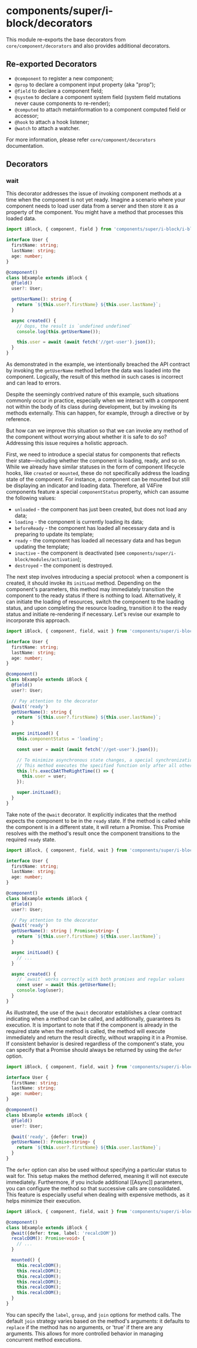# components/super/i-block/decorators

This module re-exports the base decorators from `core/component/decorators` and also provides additional decorators.

## Re-exported Decorators

* `@component` to register a new component;
* `@prop` to declare a component input property (aka "prop");
* `@field` to declare a component field;
* `@system` to declare a component system field (system field mutations never cause components to re-render);
* `@computed` to attach metainformation to a component computed field or accessor;
* `@hook` to attach a hook listener;
* `@watch` to attach a watcher.

For more information, please refer `core/component/decorators` documentation.

## Decorators

### wait

This decorator addresses the issue of invoking component methods at a time when the component is not yet ready.
Imagine a scenario where your component needs to load user data from a server
and then store it as a property of the component.
You might have a method that processes this loaded data.

```typescript
import iBlock, { component, field } from 'components/super/i-block/i-block';

interface User {
  firstName: string;
  lastName: string;
  age: number;
}

@component()
class bExample extends iBlock {
  @field()
  user?: User;

  getUserName(): string {
    return `${this.user?.firstName} ${this.user.lastName}`;
  }

  async created() {
    // Oops, the result is `undefined undefined`
    console.log(this.getUserName());

    this.user = await (await fetch('//get-user').json());
  }
}
```

As demonstrated in the example, we intentionally breached the API contract by invoking the `getUserName` method
before the data was loaded into the component.
Logically, the result of this method in such cases is incorrect and can lead to errors.

Despite the seemingly contrived nature of this example, such situations commonly occur in practice,
especially when we interact with a component not within the body of its class during development,
but by invoking its methods externally.
This can happen, for example, through a directive or by reference.

But how can we improve this situation so that we can invoke any method of the component without worrying about
whether it is safe to do so?
Addressing this issue requires a holistic approach.

First, we need to introduce a special status for components that reflects their state—including whether the component
is loading, ready, and so on.
While we already have similar statuses in the form of component lifecycle hooks, like `created` or `mounted`,
these do not specifically address the loading state of the component.
For instance, a component can be mounted but still be displaying an indicator and loading data.
Therefore, all V4Fire components feature a special `componentStatus` property, which can assume the following values:

* `unloaded` - the component has just been created, but does not load any data;
* `loading` - the component is currently loading its data;
* `beforeReady` - the component has loaded all necessary data and is preparing to update its template;
* `ready` - the component has loaded all necessary data and has begun updating the template;
* `inactive` - the component is deactivated (see `components/super/i-block/modules/activation`);
* `destroyed` - the component is destroyed.

The next step involves introducing a special protocol:
when a component is created, it should invoke its `initLoad` method.
Depending on the component's parameters, this method may immediately transition the component
to the ready status if there is nothing to load.
Alternatively, it can initiate the loading of resources, switch the component to the loading status,
and upon completing the resource loading, transition it to the ready status and initiate re-rendering if necessary.
Let's revise our example to incorporate this approach.

```typescript
import iBlock, { component, field, wait } from 'components/super/i-block/i-block';

interface User {
  firstName: string;
  lastName: string;
  age: number;
}

@component()
class bExample extends iBlock {
  @field()
  user?: User;

  // Pay attention to the decorator
  @wait('ready')
  getUserName(): string {
    return `${this.user?.firstName} ${this.user.lastName}`;
  }

  async initLoad() {
    this.componentStatus = 'loading';

    const user = await (await fetch('//get-user').json());

    // To minimize asynchronous state changes, a special synchronization method is used.
    // This method executes the specified function only after all other requested resources have been loaded, if any.
    this.lfs.execCbAtTheRightTime(() => {
      this.user = user;
    });

    super.initLoad();
  }
}
```

Take note of the `@wait` decorator.
It explicitly indicates that the method expects the component to be in the `ready` state.
If the method is called while the component is in a different state, it will return a Promise.
This Promise resolves with the method's result once the component transitions to the required `ready` state.

```typescript
import iBlock, { component, field, wait } from 'components/super/i-block/i-block';

interface User {
  firstName: string;
  lastName: string;
  age: number;
}

@component()
class bExample extends iBlock {
  @field()
  user?: User;

  // Pay attention to the decorator
  @wait('ready')
  getUserName(): string | Promise<string> {
    return `${this.user?.firstName} ${this.user.lastName}`;
  }

  async initLoad() {
    // ...
  }

  async created() {
    // `await` works correctly with both promises and regular values
    const user = await this.getUserName();
    console.log(user);
  }
}
```

As illustrated, the use of the `@wait` decorator establishes a clear contract indicating when a method can be called,
and additionally, guarantees its execution.
It is important to note that if the component is already in the required state when the method is called,
the method will execute immediately and return the result directly, without wrapping it in a Promise.
If consistent behavior is desired regardless of the component's state,
you can specify that a Promise should always be returned by using the `defer` option.

```typescript
import iBlock, { component, field, wait } from 'components/super/i-block/i-block';

interface User {
  firstName: string;
  lastName: string;
  age: number;
}

@component()
class bExample extends iBlock {
  @field()
  user?: User;

  @wait('ready', {defer: true})
  getUserName(): Promise<string> {
    return `${this.user?.firstName} ${this.user.lastName}`;
  }
}
```

The `defer` option can also be used without specifying a particular status to wait for.
This setup makes the method deferred, meaning it will not execute immediately.
Furthermore, if you include additional [[Async]] parameters,
you can configure the method so that successive calls are consolidated.
This feature is especially useful when dealing with expensive methods, as it helps minimize their execution.

```typescript
import iBlock, { component, field, wait } from 'components/super/i-block/i-block';

@component()
class bExample extends iBlock {
  @wait({defer: true, label: 'recalcDOM'})
  recalcDOM(): Promise<void> {
    // ...
  }

  mounted() {
    this.recalcDOM();
    this.recalcDOM();
    this.recalcDOM();
    this.recalcDOM();
    this.recalcDOM();
    this.recalcDOM();
  }
}
```

You can specify the `label`, `group`, and `join` options for method calls.
The default `join` strategy varies based on the method's arguments:
it defaults to `replace` if the method has no arguments, or 'true' if there are any arguments.
This allows for more controlled behavior in managing concurrent method executions.
